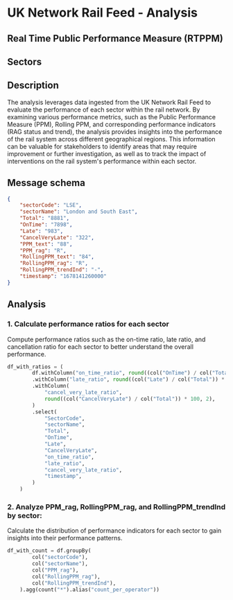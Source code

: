 # UK Network Rail Feed - Analysis 

## Real Time Public Performance Measure (RTPPM)

## Sectors

## Description
The analysis leverages data ingested from the UK Network Rail Feed to evaluate the performance of each sector within the rail network. By examining various performance metrics, such as the Public Performance Measure (PPM), Rolling PPM, and corresponding performance indicators (RAG status and trend), the analysis provides insights into the performance of the rail system across different geographical regions. This information can be valuable for stakeholders to identify areas that may require improvement or further investigation, as well as to track the impact of interventions on the rail system's performance within each sector.

## Message schema
```json
{
    "sectorCode": "LSE",
    "sectorName": "London and South East",
    "Total": "8881",
    "OnTime": "7898",
    "Late": "983",
    "CancelVeryLate": "322",
    "PPM_text": "88",
    "PPM_rag": "R",
    "RollingPPM_text": "84",
    "RollingPPM_rag": "R",
    "RollingPPM_trendInd": "-",
    "timestamp": "1678141260000"
}
```

## Analysis

### 1. Calculate performance ratios for each sector
Compute performance ratios such as the on-time ratio, late ratio, and cancellation ratio for each sector to better understand the overall performance.

```python
df_with_ratios = (
        df.withColumn("on_time_ratio", round((col("OnTime") / col("Total")) * 100, 2))
        .withColumn("late_ratio", round((col("Late") / col("Total")) * 100, 2))
        .withColumn(
            "cancel_very_late_ratio",
            round((col("CancelVeryLate") / col("Total")) * 100, 2),
        )
        .select(
            "SectorCode",
            "sectorName",
            "Total",
            "OnTime",
            "Late",
            "CancelVeryLate",
            "on_time_ratio",
            "late_ratio",
            "cancel_very_late_ratio",
            "timestamp",
        )
    )
```

### 2. Analyze PPM_rag, RollingPPM_rag, and RollingPPM_trendInd by sector:
Calculate the distribution of performance indicators for each sector to gain insights into their performance patterns.

```python
df_with_count = df.groupBy(
        col("sectorCode"),
        col("sectorName"),
        col("PPM_rag"),
        col("RollingPPM_rag"),
        col("RollingPPM_trendInd"),
    ).agg(count("*").alias("count_per_operator"))
```